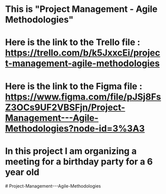 # This is "Project Management - Agile Methodologies"

# Here is the link to the Trello file : https://trello.com/b/k5JxxcEi/project-management-agile-methodologies

# Here is the link to the Figma file : https://www.figma.com/file/pJSj8FsZ3OCs9UF2VBSFjn/Project-Management---Agile-Methodologies?node-id=3%3A3

# In this project I am organizing a meeting for a birthday party for a 6 year old

#   P r o j e c t - M a n a g e m e n t - - - A g i l e - M e t h o d o l o g i e s  
 